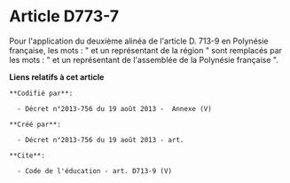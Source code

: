 # Article D773-7

Pour l'application du deuxième alinéa de l'article D. 713-9 en Polynésie française, les mots : " et un représentant de la
région " sont remplacés par les mots : " et un représentant de l'assemblée de la Polynésie française ".

**Liens relatifs à cet article**

	**Codifié par**:

	  - Décret n°2013-756 du 19 août 2013 -  Annexe (V)

	**Créé par**:

	  - Décret n°2013-756 du 19 août 2013 - art.

	**Cite**:

	  - Code de l'éducation - art. D713-9 (V)

